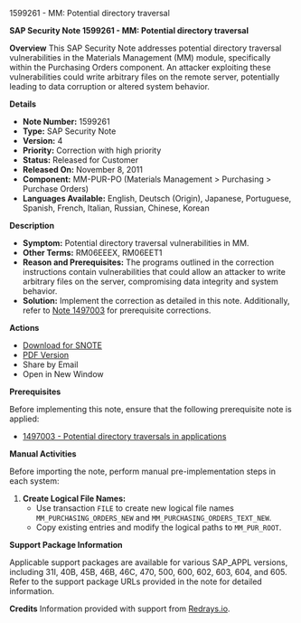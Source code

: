 1599261 - MM: Potential directory traversal

**SAP Security Note 1599261 - MM: Potential directory traversal**

**Overview**
This SAP Security Note addresses potential directory traversal vulnerabilities in the Materials Management (MM) module, specifically within the Purchasing Orders component. An attacker exploiting these vulnerabilities could write arbitrary files on the remote server, potentially leading to data corruption or altered system behavior.

**Details**

- **Note Number:** 1599261
- **Type:** SAP Security Note
- **Version:** 4
- **Priority:** Correction with high priority
- **Status:** Released for Customer
- **Released On:** November 8, 2011
- **Component:** MM-PUR-PO (Materials Management > Purchasing > Purchase Orders)
- **Languages Available:** English, Deutsch (Origin), Japanese, Portuguese, Spanish, French, Italian, Russian, Chinese, Korean

**Description**

- **Symptom:** Potential directory traversal vulnerabilities in MM.
- **Other Terms:** RM06EEEX, RM06EET1
- **Reason and Prerequisites:** The programs outlined in the correction instructions contain vulnerabilities that could allow an attacker to write arbitrary files on the server, compromising data integrity and system behavior.
- **Solution:** Implement the correction as detailed in this note. Additionally, refer to [Note 1497003](https://me.sap.com/notes/1497003) for prerequisite corrections.

**Actions**

- [Download for SNOTE](https://notesdownloads.sap.com/note/0040000009494312017)
- [PDF Version](https://userapps.support.sap.com/sap/support/sfm/notes/print/0001599261?language=en-US&token=4B87F6ED7583F9B8C75978BDC3889806)
- Share by Email
- Open in New Window

**Prerequisites**

Before implementing this note, ensure that the following prerequisite note is applied:

- [1497003 - Potential directory traversals in applications](https://me.sap.com/notes/1497003)

**Manual Activities**

Before importing the note, perform manual pre-implementation steps in each system:

1. **Create Logical File Names:**
   - Use transaction `FILE` to create new logical file names `MM_PURCHASING_ORDERS_NEW` and `MM_PURCHASING_ORDERS_TEXT_NEW`.
   - Copy existing entries and modify the logical paths to `MM_PUR_ROOT`.

**Support Package Information**

Applicable support packages are available for various SAP_APPL versions, including 31I, 40B, 45B, 46B, 46C, 470, 500, 600, 602, 603, 604, and 605. Refer to the support package URLs provided in the note for detailed information.

**Credits**
Information provided with support from [Redrays.io](https://redrays.io).